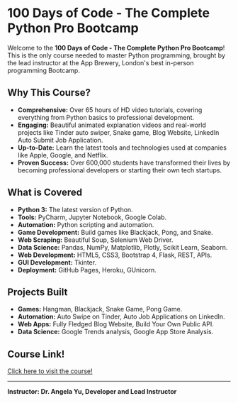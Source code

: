 # 100 Days of Code - The Complete Python Pro Bootcamp

Welcome to the **100 Days of Code - The Complete Python Pro Bootcamp**! This is the only course needed to master Python programming, brought by the lead instructor at the App Brewery, London's best in-person programming Bootcamp.

## Why This Course?

- **Comprehensive:** Over 65 hours of HD video tutorials, covering everything from Python basics to professional development.
- **Engaging:** Beautiful animated explanation videos and real-world projects like Tinder auto swiper, Snake game, Blog Website, LinkedIn Auto Submit Job Application.
- **Up-to-Date:** Learn the latest tools and technologies used at companies like Apple, Google, and Netflix.
- **Proven Success:** Over 600,000 students have transformed their lives by becoming professional developers or starting their own tech startups.

## What is Covered

- **Python 3:** The latest version of Python.
- **Tools:** PyCharm, Jupyter Notebook, Google Colab.
- **Automation:** Python scripting and automation.
- **Game Development:** Build games like Blackjack, Pong, and Snake.
- **Web Scraping:** Beautiful Soup, Selenium Web Driver.
- **Data Science:** Pandas, NumPy, Matplotlib, Plotly, Scikit Learn, Seaborn.
- **Web Development:** HTML5, CSS3, Bootstrap 4, Flask, REST, APIs.
- **GUI Development:** Tkinter.
- **Deployment:** GitHub Pages, Heroku, GUnicorn.

## Projects Built

- **Games:** Hangman, Blackjack, Snake Game, Pong Game.
- **Automation:** Auto Swipe on Tinder, Auto Job Applications on LinkedIn.
- **Web Apps:** Fully Fledged Blog Website, Build Your Own Public API.
- **Data Science:** Google Trends analysis, Google App Store Analysis.

## Course Link!

[Click here to visit the course!](https://www.udemy.com/course/100-days-of-code/)

---

**Instructor: Dr. Angela Yu, Developer and Lead Instructor**

